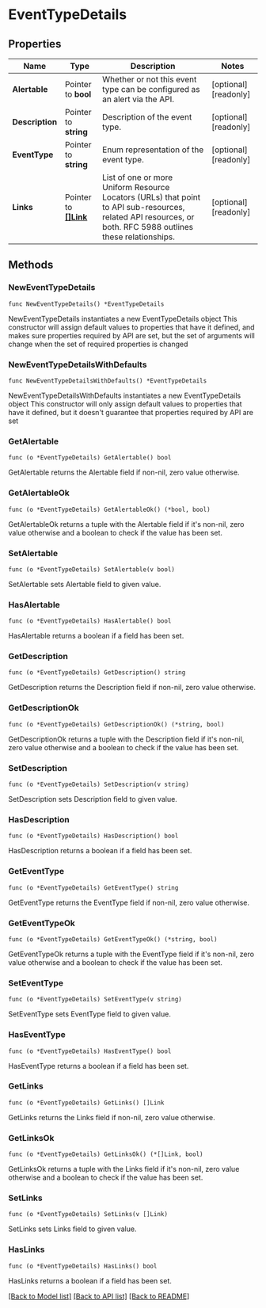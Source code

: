 # EventTypeDetails

## Properties

Name | Type | Description | Notes
------------ | ------------- | ------------- | -------------
**Alertable** | Pointer to **bool** | Whether or not this event type can be configured as an alert via the API. | [optional] [readonly] 
**Description** | Pointer to **string** | Description of the event type. | [optional] [readonly] 
**EventType** | Pointer to **string** | Enum representation of the event type. | [optional] [readonly] 
**Links** | Pointer to [**[]Link**](Link.md) | List of one or more Uniform Resource Locators (URLs) that point to API sub-resources, related API resources, or both. RFC 5988 outlines these relationships. | [optional] [readonly] 

## Methods

### NewEventTypeDetails

`func NewEventTypeDetails() *EventTypeDetails`

NewEventTypeDetails instantiates a new EventTypeDetails object
This constructor will assign default values to properties that have it defined,
and makes sure properties required by API are set, but the set of arguments
will change when the set of required properties is changed

### NewEventTypeDetailsWithDefaults

`func NewEventTypeDetailsWithDefaults() *EventTypeDetails`

NewEventTypeDetailsWithDefaults instantiates a new EventTypeDetails object
This constructor will only assign default values to properties that have it defined,
but it doesn't guarantee that properties required by API are set

### GetAlertable

`func (o *EventTypeDetails) GetAlertable() bool`

GetAlertable returns the Alertable field if non-nil, zero value otherwise.

### GetAlertableOk

`func (o *EventTypeDetails) GetAlertableOk() (*bool, bool)`

GetAlertableOk returns a tuple with the Alertable field if it's non-nil, zero value otherwise
and a boolean to check if the value has been set.

### SetAlertable

`func (o *EventTypeDetails) SetAlertable(v bool)`

SetAlertable sets Alertable field to given value.

### HasAlertable

`func (o *EventTypeDetails) HasAlertable() bool`

HasAlertable returns a boolean if a field has been set.
### GetDescription

`func (o *EventTypeDetails) GetDescription() string`

GetDescription returns the Description field if non-nil, zero value otherwise.

### GetDescriptionOk

`func (o *EventTypeDetails) GetDescriptionOk() (*string, bool)`

GetDescriptionOk returns a tuple with the Description field if it's non-nil, zero value otherwise
and a boolean to check if the value has been set.

### SetDescription

`func (o *EventTypeDetails) SetDescription(v string)`

SetDescription sets Description field to given value.

### HasDescription

`func (o *EventTypeDetails) HasDescription() bool`

HasDescription returns a boolean if a field has been set.
### GetEventType

`func (o *EventTypeDetails) GetEventType() string`

GetEventType returns the EventType field if non-nil, zero value otherwise.

### GetEventTypeOk

`func (o *EventTypeDetails) GetEventTypeOk() (*string, bool)`

GetEventTypeOk returns a tuple with the EventType field if it's non-nil, zero value otherwise
and a boolean to check if the value has been set.

### SetEventType

`func (o *EventTypeDetails) SetEventType(v string)`

SetEventType sets EventType field to given value.

### HasEventType

`func (o *EventTypeDetails) HasEventType() bool`

HasEventType returns a boolean if a field has been set.
### GetLinks

`func (o *EventTypeDetails) GetLinks() []Link`

GetLinks returns the Links field if non-nil, zero value otherwise.

### GetLinksOk

`func (o *EventTypeDetails) GetLinksOk() (*[]Link, bool)`

GetLinksOk returns a tuple with the Links field if it's non-nil, zero value otherwise
and a boolean to check if the value has been set.

### SetLinks

`func (o *EventTypeDetails) SetLinks(v []Link)`

SetLinks sets Links field to given value.

### HasLinks

`func (o *EventTypeDetails) HasLinks() bool`

HasLinks returns a boolean if a field has been set.

[[Back to Model list]](../README.md#documentation-for-models) [[Back to API list]](../README.md#documentation-for-api-endpoints) [[Back to README]](../README.md)



